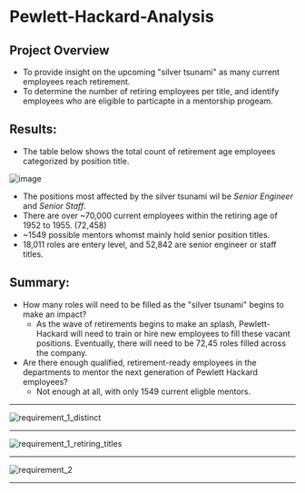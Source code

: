 # Pewlett-Hackard-Analysis
## Project Overview
- To provide insight on the upcoming "silver tsunami" as many current employees reach retirement.
- To determine the number of retiring employees per title, and identify employees who are eligible to particapte in a mentorship progeam.

## Results: 
- The table below shows the total count of retirement age employees categorized by position title.

 ![image](https://user-images.githubusercontent.com/106709942/182975010-17c8ad2f-6b47-4c1d-891a-ccf009173c6f.png)
- The positions most affected by the silver tsunami wil be *Senior Engineer* and *Senior Staff*.
- There are over ~70,000 current employees within the retiring age of 1952 to 1955. (72,458)
- ~1549 possible mentors whomst mainly hold senior position titles.
- 18,011 roles are entery level, and 52,842 are senior engineer or staff titles. 

## Summary: 
- How many roles will need to be filled as the "silver tsunami" begins to make an impact?
  - As the wave of retirements begins to make an splash, Pewlett-Hackard will need to train or hire new employees to fill these vacant positions. Eventually, there will need to be 72,45 roles filled across the company.
- Are there enough qualified, retirement-ready employees in the departments to mentor the next generation of Pewlett Hackard employees?
  -  Not enough at all, with only 1549 current eligble mentors. 

--------------------------------------------
![requirement_1_distinct](https://user-images.githubusercontent.com/106709942/182976654-7c2ff2ed-53e0-4f4d-a55c-4f8afcb0d58e.PNG)

--------------------------------------------

![requirement_1_retiring_titles](https://user-images.githubusercontent.com/106709942/182976550-43a349b3-428d-4655-9e74-9201c75a51bb.PNG)

--------------------------------------------
![requirement_2](https://user-images.githubusercontent.com/106709942/182976600-302e3ea5-49e2-4406-81bb-a82397fff170.PNG)

--------------------------------------------
